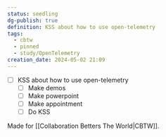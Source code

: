 ```yaml
---
status: seedling
dg-publish: true
definition: KSS about how to use open-telemetry
tags:
  - cbtw
  - pinned
  - study/OpenTelemetry
creation_date: 2024-05-02 21:09
---
```

- [ ] KSS about how to use open-telemetry
	- [ ] Make demos
	- [ ] Make powerpoint
	- [ ] Make appointment
	- [ ] Do KSS

Made for [[Collaboration Betters The World|CBTW]].
